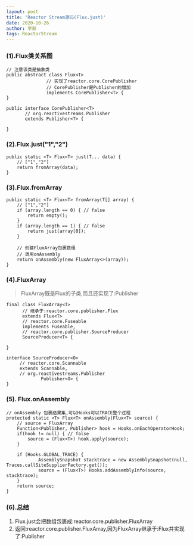```yaml
---
layout: post
title: 'Reactor Stream源码(Flux.just)'
date: 2020-10-26
author: 李新
tags: ReactorStream
---
```


### (1).Flux类关系图
```
// 注意该类是抽象类
public abstract class Flux<T> 
               // 实现了reactor.core.CorePublisher
               // CorePublisher是Publisher的增加
               implements CorePublisher<T> {
}

public interface CorePublisher<T> 
       // org.reactivestreams.Publisher
       extends Publisher<T> {
    
}

```

### (2).Flux.just("1","2")
```
public static <T> Flux<T> just(T... data) {
    // ["1","2"]
    return fromArray(data);
}
```
### (3).Flux.fromArray
```
public static <T> Flux<T> fromArray(T[] array) {
    // ["1","2"]
    if (array.length == 0) { // false
        return empty();
    }
    if (array.length == 1) { // false
        return just(array[0]);
    }
    
    // 创建FluxArray包裹数组
    // 调用onAssembly
    return onAssembly(new FluxArray<>(array));
}
```
### (4).FluxArray
> FluxArray既是Flux的子类,而且还实现了:Publisher

```
final class FluxArray<T> 
      // 继承于:reactor.core.publisher.Flux
      extends Flux<T> 
      // reactor.core.Fuseable
      implements Fuseable, 
      // reactor.core.publisher.SourceProducer
      SourceProducer<T> {
    
}

interface SourceProducer<O> 
     // reactor.core.Scannable
     extends Scannable, 
     // org.reactivestreams.Publisher
             Publisher<O> {
}
```
### (5). Flux.onAssembly
```
// onAssembly 包裹结果集,可以Hooks可以TRACE整个过程
protected static <T> Flux<T> onAssembly(Flux<T> source) {
    // source = FluxArray
    Function<Publisher, Publisher> hook = Hooks.onEachOperatorHook;
    if(hook != null) { // false
        source = (Flux<T>) hook.apply(source);
    }
    
    if (Hooks.GLOBAL_TRACE) {
            AssemblySnapshot stacktrace = new AssemblySnapshot(null, Traces.callSiteSupplierFactory.get());
            source = (Flux<T>) Hooks.addAssemblyInfo(source, stacktrace);
    }
    return source;
}
```
### (6).总结
1. Flux.just会把数组包裹成:reactor.core.publisher.FluxArray
2. 返回:reactor.core.publisher.FluxArray,因为FluxArray继承于:Flux并实现了:Publisher